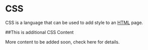 # CSS

CSS is a language that can be used to add style to an [HTML](/wiki/HTML) page.

##This is additional CSS Content

More content to be added soon, check here for details.